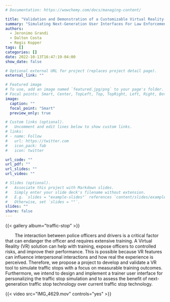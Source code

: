 ```yaml
---
# Documentation: https://wowchemy.com/docs/managing-content/

title: "Validation and Demonstration of a Customizable Virtual Reality-Based Traffic Stop Simulation for Training and Practice with the Hillsborough Police Department"
summary: "Simulating Next-Generation User Interfaces For Law Enforcement Trafﬁc Stops"
authors: 
  - Jeronimo Grandi
  - Dalton Costa
  - Regis Kopper
tags: []
categories: []
date: 2022-10-13T16:47:19-04:00
show_date: false

# Optional external URL for project (replaces project detail page).
external_link: ""

# Featured image
# To use, add an image named `featured.jpg/png` to your page's folder.
# Focal points: Smart, Center, TopLeft, Top, TopRight, Left, Right, BottomLeft, Bottom, BottomRight.
image:
  caption: ""
  focal_point: "Smart"
  preview_only: true

# Custom links (optional).
#   Uncomment and edit lines below to show custom links.
# links:
# - name: Follow
#   url: https://twitter.com
#   icon_pack: fab
#   icon: twitter

url_code: ""
url_pdf: ""
url_slides: ""
url_video: ""

# Slides (optional).
#   Associate this project with Markdown slides.
#   Simply enter your slide deck's filename without extension.
#   E.g. `slides = "example-slides"` references `content/slides/example-slides.md`.
#   Otherwise, set `slides = ""`.
slides: ""
share: false
---
```


{{< gallery album="traffic-stop" >}}
<br />
<p style="text-indent: 30px;">The interaction between police officers and drivers is a critical factor that can endanger the officer and requires extensive training. A Virtual Reality (VR) solution can help with training, expose officers to controlled risks, and improve their performance. This is possible because VR features can influence interpersonal interactions and how real the experience is perceived. Therefore, we propose a project to develop and validate a VR tool to simulate traffic stops with a focus on measurable training outcomes. Furthermore, we intend to design and implement a trainer user interface for personalizing the traffic stop simulation and to assess the benefit of next-generation traffic stop technology over current traffic stop technology.</p>

{{< video src="IMG_4629.mov" controls="yes" >}}